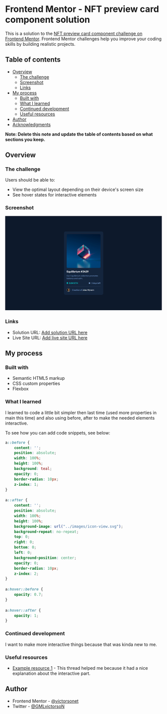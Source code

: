 # Frontend Mentor - NFT preview card component solution

This is a solution to the [NFT preview card component challenge on Frontend Mentor](https://www.frontendmentor.io/challenges/nft-preview-card-component-SbdUL_w0U). Frontend Mentor challenges help you improve your coding skills by building realistic projects. 

## Table of contents

- [Overview](#overview)
  - [The challenge](#the-challenge)
  - [Screenshot](#screenshot)
  - [Links](#links)
- [My process](#my-process)
  - [Built with](#built-with)
  - [What I learned](#what-i-learned)
  - [Continued development](#continued-development)
  - [Useful resources](#useful-resources)
- [Author](#author)
- [Acknowledgments](#acknowledgments)

**Note: Delete this note and update the table of contents based on what sections you keep.**

## Overview

### The challenge

Users should be able to:

- View the optimal layout depending on their device's screen size
- See hover states for interactive elements

### Screenshot

![](./images/screenshot.png)

### Links

- Solution URL: [Add solution URL here](https://github.com/victorsonet/victorsonet.github.io)
- Live Site URL: [Add live site URL here](victorsonet.github.io)

## My process

### Built with

- Semantic HTML5 markup
- CSS custom properties
- Flexbox

### What I learned

I learned to code a little bit simpler then last time (used more properties in main this time) and also using before, after to make the needed elements interactive.

To see how you can add code snippets, see below:

```css
a::before {
    content: '';
    position: absolute;
    width: 100%;
    height: 100%;
    background: teal;
    opacity: 0;
    border-radius: 10px;
    z-index: 1;
} 

a::after {
    content: '';
    position: absolute;
    width: 100%;
    height: 100%;
    background-image: url("../images/icon-view.svg");
    background-repeat: no-repeat;
    top: 0;
    right: 0;
    bottom: 0;
    left: 0;
    background-position: center;
    opacity: 0;
    border-radius: 10px;
    z-index: 2;
}

a:hover::before {
    opacity: 0.7;
}

a:hover::after {
    opacity: 1;
}
```

### Continued development

I want to make more interactive things because that was kinda new to me.

### Useful resources

- [Example resource 1](https://app.slack.com/client/TCYEB44S2/CCYHFT85B/thread/CCYHFT85B-1648963844.709299) - This thread helped me because it had a nice explanation about the interactive part.

## Author

- Frontend Mentor - [@victorsonet](https://www.frontendmentor.io/profile/victorsonet)
- Twitter - [@GMLvictorsoN](https://twitter.com/GMLvictorsoN)
